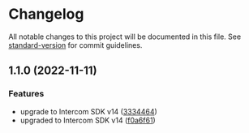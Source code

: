 # Changelog

All notable changes to this project will be documented in this file. See [standard-version](https://github.com/conventional-changelog/standard-version) for commit guidelines.

## 1.1.0 (2022-11-11)


### Features

* upgrade to Intercom SDK v14 ([3334464](https://github.com/rudderlabs/rudder-integration-intercom-ios/commit/3334464e0ef336661182e18a577f36e2a9f5baa0))
* upgraded to Intercom SDK v14 ([f0a6f61](https://github.com/rudderlabs/rudder-integration-intercom-ios/commit/f0a6f61c8427ec551e7bd569327987fa7211fe3c))
